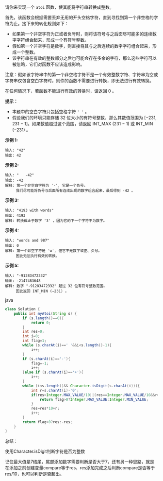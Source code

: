 请你来实现一个 `atoi` 函数，使其能将字符串转换成整数。

首先，该函数会根据需要丢弃无用的开头空格字符，直到寻找到第一个非空格的字符为止。接下来的转化规则如下：

- 如果第一个非空字符为正或者负号时，则将该符号与之后面尽可能多的连续数字字符组合起来，形成一个有符号整数。
- 假如第一个非空字符是数字，则直接将其与之后连续的数字字符组合起来，形成一个整数。
- 该字符串在有效的整数部分之后也可能会存在多余的字符，那么这些字符可以被忽略，它们对函数不应该造成影响。

注意：假如该字符串中的第一个非空格字符不是一个有效整数字符、字符串为空或字符串仅包含空白字符时，则你的函数不需要进行转换，即无法进行有效转换。

在任何情况下，若函数不能进行有效的转换时，请返回 0 。

**提示：**

- 本题中的空白字符只包括空格字符 `' '` 。
- 假设我们的环境只能存储 32 位大小的有符号整数，那么其数值范围为 [−231, 231 − 1]。如果数值超过这个范围，请返回  INT_MAX (231 − 1) 或 INT_MIN (−231) 。

 

**示例 1:**

```
输入: "42"
输出: 42
```

**示例 2:**

```
输入: "   -42"
输出: -42
解释: 第一个非空白字符为 '-', 它是一个负号。
     我们尽可能将负号与后面所有连续出现的数字组合起来，最后得到 -42 。
```

**示例 3:**

```
输入: "4193 with words"
输出: 4193
解释: 转换截止于数字 '3' ，因为它的下一个字符不为数字。
```

**示例 4:**

```
输入: "words and 987"
输出: 0
解释: 第一个非空字符是 'w', 但它不是数字或正、负号。
     因此无法执行有效的转换。
```

**示例 5:**

```
输入: "-91283472332"
输出: -2147483648
解释: 数字 "-91283472332" 超过 32 位有符号整数范围。 
     因此返回 INT_MIN (−231) 。
```





java

```java
class Solution {
    public int myAtoi(String s) {
        if (s.length()==0){
            return 0;
        }
        int res=0;
        int i=0;
        int flag=1;
        while (s.charAt(i)==' '&&i<s.length()-1){
            i++;
        }
        if (s.charAt(i)=='-'){
            flag=-1;
            i++;
        }else if (s.charAt(i)=='+'){
            i++;
        }
        while (i<s.length()&& Character.isDigit(s.charAt(i))){
            int r=s.charAt(i)-'0';
            if(res>Integer.MAX_VALUE/10||(res==Integer.MAX_VALUE/10&&r>7)){
                return flag>0?Integer.MAX_VALUE:Integer.MIN_VALUE;
            }
            res=res*10+r;
            i++;
        }
        return flag>0?res:-res;
    }
}
```



总结：

使用Character.isDigit判断字符是否为整数

记住最大值是7结尾，尾部添加数字需要判断是否大于7，还有另一种思路，就是在添加之前创建变量compare等于res，res添加完成之后判断compare是否等于res/10，也可以判断是否超出。